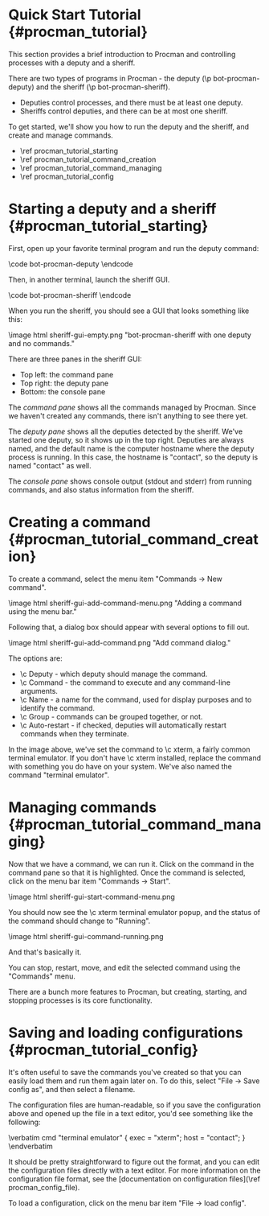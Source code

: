Quick Start Tutorial {#procman_tutorial}
====================

This section provides a brief introduction to Procman and controlling processes
with a deputy and a sheriff.

There are two types of programs in Procman - the deputy (\p bot-procman-deputy)
and the sheriff (\p bot-procman-sheriff).

- Deputies control processes, and there must be at least one deputy.
- Sheriffs control deputies, and there can be at most one sheriff.

To get started, we'll show you how to run the deputy and the sheriff, and create
and manage commands.

- \ref procman_tutorial_starting
- \ref procman_tutorial_command_creation
- \ref procman_tutorial_command_managing
- \ref procman_tutorial_config

# Starting a deputy and a sheriff {#procman_tutorial_starting}

First, open up your favorite terminal program and run the deputy command:

\code
bot-procman-deputy
\endcode

Then, in another terminal, launch the sheriff GUI.

\code
bot-procman-sheriff
\endcode

When you run the sheriff, you should see a GUI that looks something like this:

\image html sheriff-gui-empty.png "bot-procman-sheriff with one deputy and no commands."

There are three panes in the sheriff GUI:
- Top left: the command pane
- Top right: the deputy pane
- Bottom: the console pane

The _command pane_ shows all the commands managed by Procman.  Since we haven't
created any commands, there isn't anything to see there yet.

The _deputy pane_ shows all the deputies detected by the sheriff.  We've started
one deputy, so it shows up in the top right.  Deputies are always named, and
the default name is the computer hostname where the deputy process is running.
In this case, the hostname is "contact", so the deputy is named "contact" as well.

The _console pane_ shows console output (stdout and stderr) from running
commands, and also status information from the sheriff.

# Creating a command {#procman_tutorial_command_creation}

To create a command, select the menu item "Commands -> New command".

\image html sheriff-gui-add-command-menu.png "Adding a command using the menu bar."

Following that, a dialog box should appear with several options to fill out.

\image html sheriff-gui-add-command.png "Add command dialog."

The options are:
- \c Deputy - which deputy should manage the command.
- \c Command - the command to execute and any command-line arguments.
- \c Name - a name for the command, used for display purposes and to identify the command.
- \c Group - commands can be grouped together, or not.
- \c Auto-restart - if checked, deputies will automatically restart commands when they terminate.

In the image above, we've set the command to \c xterm, a fairly common terminal
emulator.  If you don't have \c xterm installed, replace the command with
something you do have on your system.  We've also named the command "terminal
emulator".

# Managing commands {#procman_tutorial_command_managing}
Now that we have a command, we can run it.  Click on the command in the command
pane so that it is highlighted.  Once the command is selected, click on the menu
bar item "Commands -> Start".

\image html sheriff-gui-start-command-menu.png

You should now see the \c xterm terminal emulator popup, and the status of the command
should change to "Running".

\image html sheriff-gui-command-running.png

And that's basically it.

You can stop, restart, move, and edit the selected command using the
"Commands" menu.

There are a bunch more features to Procman, but creating, starting, and
stopping processes is its core functionality.

# Saving and loading configurations {#procman_tutorial_config}

It's often useful to save the commands you've created so that you can easily
load them and run them again later on.  To do this, select "File -> Save config
as", and then select a filename.

The configuration files are human-readable, so if you save the configuration
above and opened up the file in a text editor, you'd see something like the
following:

\verbatim
cmd "terminal emulator" {
    exec = "xterm";
    host = "contact";
}
\endverbatim

It should be pretty straightforward to figure out the format, and you can edit
the configuration files directly with a text editor.  For more information on
the configuration file format, see the [documentation on configuration files](\ref procman_config_file).

To load a configuration, click on the menu bar item "File -> load config".
